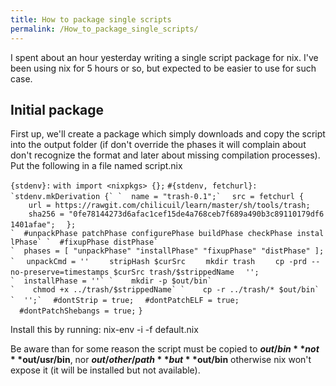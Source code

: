 ```yaml
---
title: How to package single scripts
permalink: /How_to_package_single_scripts/
---
```


I spent about an hour yesterday writing a single script package for nix. I've been using nix for 5 hours or so, but expected to be easier to use for such case.

Initial package
---------------

First up, we'll create a package which simply downloads and copy the script into the output folder (if don't override the phases it will complain about don't recognize the format and later about missing compilation processes). Put the following in a file named script.nix

`{stdenv}:`
`with import <nixpkgs> {};`
`#{stdenv, fetchurl}:`
``
`stdenv.mkDerivation {`
`  name = "trash-0.1";`
``
`  src = fetchurl {`
`    url = https://rawgit.com/chilicuil/learn/master/sh/tools/trash;`
`    sha256 = "0fe78144273d6afac1cef15de4a768ceb7f689a490b3c89110179df61401afae";`
`  };`
``
`  #unpackPhase patchPhase configurePhase buildPhase checkPhase installPhase`
`  #fixupPhase distPhase`
`  phases = [ "unpackPhase" "installPhase" "fixupPhase" "distPhase" ];`
``
`  unpackCmd = ''`
`    stripHash $curSrc`
`    mkdir trash`
`    cp -prd --no-preserve=timestamps $curSrc trash/$strippedName`
`  '';`
``
`  installPhase = ''`
`    mkdir -p $out/bin`
`    chmod +x ../trash/$strippedName`
`    cp -r ../trash/* $out/bin`
`  '';`
``
`  #dontStrip = true;`
`  #dontPatchELF = true;`
`  #dontPatchShebangs = true;`
`}`

Install this by running: nix-env -i -f default.nix

Be aware than for some reason the script must be copied to **$out/bin** not **$out/usr/bin**, nor **$out/other/path** but **$out/bin** otherwise nix won't expose it (it will be installed but not available).